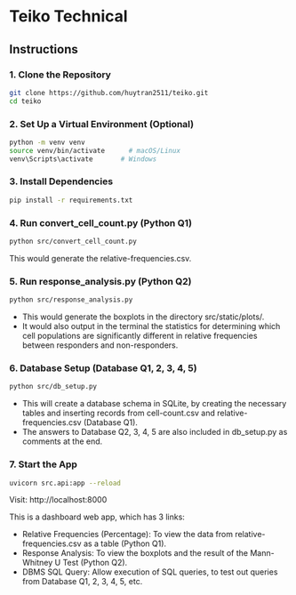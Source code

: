 # Teiko Technical

## Instructions

### 1. Clone the Repository

```bash
git clone https://github.com/huytran2511/teiko.git
cd teiko
```

### 2. Set Up a Virtual Environment (Optional)
```bash
python -m venv venv
source venv/bin/activate      # macOS/Linux
venv\Scripts\activate       # Windows
```

### 3. Install Dependencies
```bash
pip install -r requirements.txt
```

### 4. Run convert_cell_count.py (Python Q1)
```bash
python src/convert_cell_count.py
```
This would generate the relative-frequencies.csv.

### 5. Run response_analysis.py (Python Q2)
```bash
python src/response_analysis.py
```
- This would generate the boxplots in the directory src/static/plots/.
- It would also output in the terminal the statistics for determining which cell populations are significantly different in relative frequencies between responders and non-responders.

### 6. Database Setup (Database Q1, 2, 3, 4, 5)
```bash
python src/db_setup.py
```
- This will create a database schema in SQLite, by creating the necessary tables and inserting records from cell-count.csv and relative-frequencies.csv (Database Q1).
- The answers to Database Q2, 3, 4, 5 are also included in db_setup.py as comments at the end.

### 7. Start the App
```bash
uvicorn src.api:app --reload
```
Visit: http://localhost:8000

This is a dashboard web app, which has 3 links:
- Relative Frequencies (Percentage): To view the data from relative-frequencies.csv as a table (Python Q1).
- Response Analysis: To view the boxplots and the result of the Mann-Whitney U Test (Python Q2).
- DBMS SQL Query: Allow execution of SQL queries, to test out queries from Database Q1, 2, 3, 4, 5, etc.